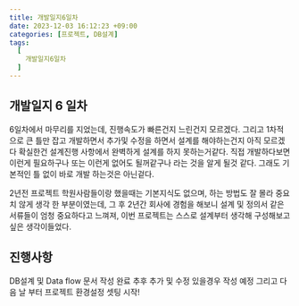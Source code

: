 ```yaml
---
title: 개발일지6일차
date: 2023-12-03 16:12:23 +09:00
categories: [프로젝트, DB설계]
tags:
  [
    개발일지6일차
  ]
---
```


## 개발일지 6 일차
<p>6일차에서 마무리를 지었는데, 진행속도가 빠른건지 느린건지 모르겠다. 그리고 1차적으로 큰 틀만 잡고 개발하면서 추가및 수정을 하면서 설계를 해야하는건지 아직 모르겠다 확실한건
설계진행 사항에서 완벽하게 설계를 하지 못하는거같다. 직접 개발하다보면 이런게 필요하구나 또는 이런게 없어도 될꺼같구나 라는 것을 알게 될것 같다. 그래도 기본적인 틀 없이 바로 개발 하는것은 아닌겉다.</p>
<p>2년전 프로젝트 학원사람들이랑 했을때는 기본지식도 없으며, 하는 방법도 잘 몰라 중요치 않게 생각 한 부분이였는데, 그 후 2년간 회사에 경험을 해보니 설계 및 정의서 같은 서류들이
엄청 중요하다고 느껴져, 이번 프로젝트는 스스로 설계부터 생각해 구성해보고 싶은 생각이들었다. </p>


## 진행사항

<p>DB설계 및 Data flow 문서 작성 완료 추후 추가 및 수정 있을경우 작성 예정 그리고 다음 날 부터 프로젝트 환경설정 셋팅 시작!</p>







